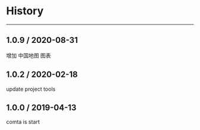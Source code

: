 # History
----

## 1.0.9 / 2020-08-31
增加 中国地图 图表

## 1.0.2 / 2020-02-18

update project tools

## 1.0.0 / 2019-04-13

comta is start

